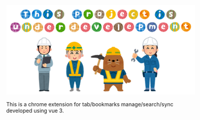 ![project-under-developement](README/project-under-development.png)

This is a chrome extension for tab/bookmarks manage/search/sync developed using vue 3.